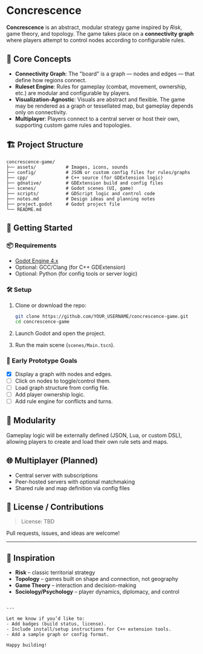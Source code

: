# Concrescence

**Concrescence** is an abstract, modular strategy game inspired by *Risk*, game theory, and topology. The game takes place on a **connectivity graph** where players attempt to control nodes according to configurable rules.

## 🧠 Core Concepts

- **Connectivity Graph**: The "board" is a graph — nodes and edges — that define how regions connect.
- **Ruleset Engine**: Rules for gameplay (combat, movement, ownership, etc.) are modular and configurable by players.
- **Visualization-Agnostic**: Visuals are abstract and flexible. The game may be rendered as a graph or tessellated map, but gameplay depends only on connectivity.
- **Multiplayer**: Players connect to a central server or host their own, supporting custom game rules and topologies.

## 🏗️ Project Structure

```plaintext
concrescence-game/
├── assets/           # Images, icons, sounds
├── config/           # JSON or custom config files for rules/graphs
├── cpp/              # C++ source (for GDExtension logic)
├── gdnative/         # GDExtension build and config files
├── scenes/           # Godot scenes (UI, game)
├── scripts/          # GDScript logic and control code
├── notes.md          # Design ideas and planning notes
├── project.godot     # Godot project file
└── README.md
````

## 🚀 Getting Started

### 📦 Requirements

* [Godot Engine 4.x](https://godotengine.org/download)
* Optional: GCC/Clang (for C++ GDExtension)
* Optional: Python (for config tools or server logic)

### 🛠️ Setup

1. Clone or download the repo:

   ```bash
   git clone https://github.com/YOUR_USERNAME/concrescence-game.git
   cd concrescence-game
   ```

2. Launch Godot and open the project.

3. Run the main scene (`scenes/Main.tscn`).

### 🧪 Early Prototype Goals

* [x] Display a graph with nodes and edges.
* [ ] Click on nodes to toggle/control them.
* [ ] Load graph structure from config file.
* [ ] Add player ownership logic.
* [ ] Add rule engine for conflicts and turns.

## 🔄 Modularity

Gameplay logic will be externally defined (JSON, Lua, or custom DSL), allowing players to create and load their own rule sets and maps.

## 🌐 Multiplayer (Planned)

* Central server with subscriptions
* Peer-hosted servers with optional matchmaking
* Shared rule and map definition via config files

## 💬 License / Contributions

> License: TBD

Pull requests, issues, and ideas are welcome!

---

## 🧭 Inspiration

* **Risk** – classic territorial strategy
* **Topology** – games built on shape and connection, not geography
* **Game Theory** – interaction and decision-making
* **Sociology/Psychology** – player dynamics, diplomacy, and control

```

---

Let me know if you’d like to:
- Add badges (build status, license).
- Include install/setup instructions for C++ extension tools.
- Add a sample graph or config format.

Happy building!
```
